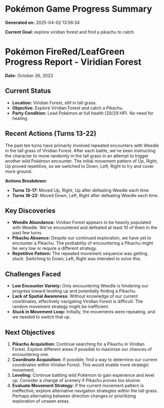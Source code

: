# Pokémon Game Progress Summary

**Generated on:** 2025-04-02 13:56:34

**Current Goal:** explore viridian forest and find a pikachu to catch

# Pokémon FireRed/LeafGreen Progress Report - Viridian Forest

**Date:** October 26, 2023

## Current Status

*   **Location:** Viridian Forest, still in tall grass.
*   **Objective:** Explore Viridian Forest and catch a Pikachu.
*   **Party Condition:** Lead Pokémon at full health (29/29 HP). No need for healing.

## Recent Actions (Turns 13-22)

The past ten turns have primarily involved repeated encounters with Weedle in the tall grass of Viridian Forest. After each battle, we've been instructing the character to move randomly in the tall grass in an attempt to trigger another wild Pokémon encounter. The initial movement pattern of Up, Right, Up proved repetitive, so we switched to Down, Left, Right to try and cover more ground.

**Actions Breakdown:**

*   **Turns 13-17:** Moved Up, Right, Up after defeating Weedle each time.
*   **Turns 18-22:** Moved Down, Left, Right after defeating Weedle each time.

## Key Discoveries

*   **Weedle Abundance:** Viridian Forest appears to be heavily populated with Weedle. We've encountered and defeated at least 10 of them in the past few turns.
*   **Pikachu Absence:** Despite our continued exploration, we have yet to encounter a Pikachu. The probability of encountering a Pikachu might be very low or require a different strategy.
*   **Repetitive Pattern:** The repeated movement sequence was getting stuck. Switching to Down, Left, Right was intended to solve this.

## Challenges Faced

*   **Low Encounter Variety:**  Only encountering Weedle is hindering our progress toward leveling up and potentially finding a Pikachu.
*   **Lack of Spatial Awareness:** Without knowledge of our current coordinates, effectively navigating Viridian Forest is difficult. The random movement strategy might be inefficient.
*   **Stuck in Movement Loop:** Initially, the movements were repeating, and we needed to switch that up.

## Next Objectives

1.  **Pikachu Acquisition:** Continue searching for a Pikachu in Viridian Forest. Explore different areas if possible to maximize our chances of encountering one.
2.  **Coordinate Acquisition:** If possible, find a way to determine our current coordinates within Viridian Forest. This would enable more strategic movement.
3.  **Leveling:** Continue battling wild Pokémon to gain experience and level up. Consider a change of scenery if Pikachu proves too elusive.
4.  **Evaluate Movement Strategy:** If the current movement pattern is ineffective, explore alternative navigation strategies within the tall grass. Perhaps alternating between direction changes or prioritizing exploration of unseen areas.
